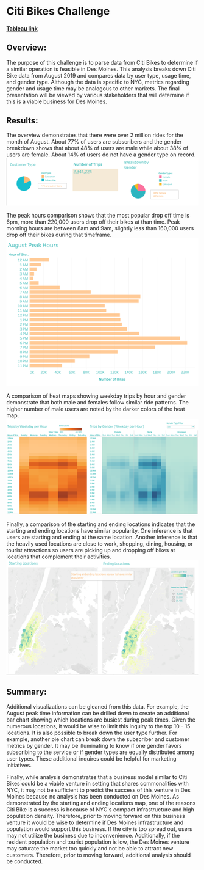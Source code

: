 # Citi Bikes Challenge
#### [Tableau link](https://public.tableau.com/views/CitiBikesChallengeFinal/CitiBikes?:language=en-US&:display_count=n&:origin=viz_share_link)

## Overview:
The purpose of this challenge is to parse data from Citi Bikes to determine if a similar operation is feasible in Des Moines.  This analysis breaks down Citi Bike data from August 2019 and compares data by user type, usage time, and gender type.  Although the data is specific to NYC, metrics regarding gender and usage time may be analogous to other markets.  The final presentation will be viewed by various stakeholders that will determine if this is a viable business for Des Moines.

## Results:
The overview demonstrates that there were over 2 million rides for the month of August.  About 77% of users are subscribers and the gender breakdown shows that about 48% of users are male while about 38% of users are female.  About 14% of users do not have a gender type on record.
![Overview](https://github.com/laurlen2112/citi_bikes/blob/main/resources/overview%202.png)

The peak hours comparison shows that the most popular drop off time is 6pm, more than 220,000 users drop off their bikes at than time.  Peak morning hours are between 8am and 9am, slightly less than 160,000 users drop off their bikes during that timeframe.
![peak hours](https://github.com/laurlen2112/citi_bikes/blob/main/resources/august%20peak.png)

A comparison of heat maps showing weekday trips by hour and gender demonstrate that both male and females follow similar ride patterns.  The higher number of male users are noted by the darker colors of the heat map.
![heat map](https://github.com/laurlen2112/citi_bikes/blob/main/resources/heat%20map.png)

Finally, a comparison of the starting and ending locations indicates that the starting and ending locations have similar popularity.  One inference is that users are starting and ending at the same location.  Another inference is that the heavily used locations are close to work, shopping, dining, housing, or tourist attractions so users are picking up and dropping off bikes at locations that complement their activities.
![start and end](https://github.com/laurlen2112/citi_bikes/blob/main/resources/start%20and%20end.png)

## Summary:
Additional visualizations can be gleaned from this data.  For example, the August peak time information can be drilled down to create an additional bar chart showing which locations are busiest during peak times.  Given the numerous locations, it would be wise to limit this inquiry to the top 10 - 15 locations.  It is also possible to break down the user type further.  For example, another pie chart can break down the subscriber and customer metrics by gender.  It may be illuminating to know if one gender favors subscribing to the service or if gender types are equally distributed among user types.  These additional inquires could be helpful for marketing initiatives.

Finally, while analysis demonstrates that a business model similar to Citi Bikes could be a viable venture in setting that shares commonalities with NYC, it may not be sufficient to predict the success of this venture in Des Moines because no analysis has been conducted on Des Moines.  As demonstrated by the starting and ending locations map, one of the reasons Citi Bike is a success is because of NYC's compact infrastructure and high population density.  Therefore, prior to moving forward on this business venture it would be wise to determine if Des Moines infrastructure and population would support this business.  If the city is too spread out, users may not utilize the business due to inconvenience.  Additionally, if the resident population and tourist population is low, the Des Moines venture may saturate the market too quickly and not be able to attract new customers.  Therefore, prior to moving forward, additional analysis should be conducted.
